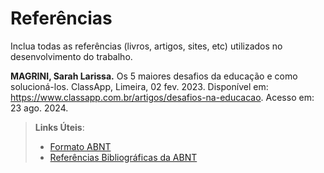 # Referências

Inclua todas as referências (livros, artigos, sites, etc) utilizados no desenvolvimento do trabalho.

**MAGRINI, Sarah Larissa.** Os 5 maiores desafios da educação e como solucioná-los. ClassApp, Limeira, 02 fev. 2023. 
Disponível em: https://www.classapp.com.br/artigos/desafios-na-educacao. Acesso em: 23 ago. 2024.

> **Links Úteis**:
> - [Formato ABNT](https://www.normastecnicas.com/abnt/trabalhos-academicos/referencias/)
> - [Referências Bibliográficas da ABNT](https://comunidade.rockcontent.com/referencia-bibliografica-abnt/)
